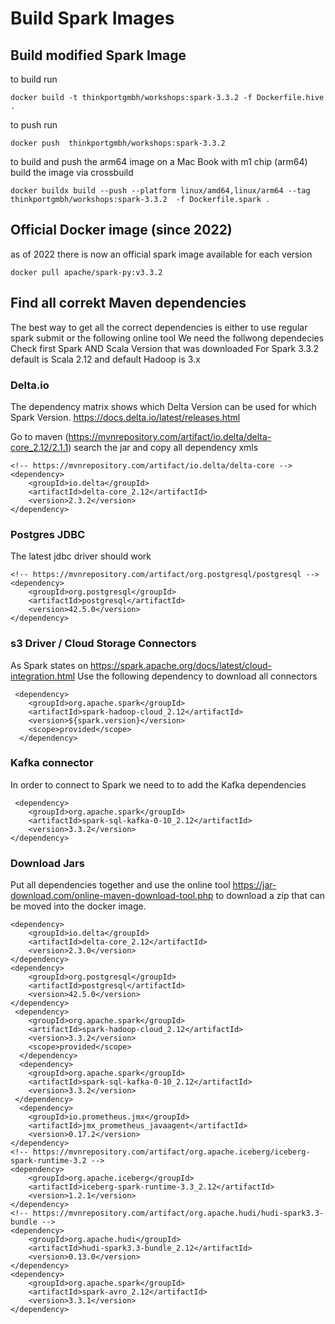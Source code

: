 # Build Spark Images

## Build modified Spark Image

to build run

```
docker build -t thinkportgmbh/workshops:spark-3.3.2 -f Dockerfile.hive .
```

to push run

```
docker push  thinkportgmbh/workshops:spark-3.3.2
```

to build and push the arm64 image on a Mac Book with m1 chip (arm64) build the image via crossbuild

```
docker buildx build --push --platform linux/amd64,linux/arm64 --tag thinkportgmbh/workshops:spark-3.3.2  -f Dockerfile.spark .
```

## Official Docker image (since 2022)

as of 2022 there is now an official spark image available for each version

```
docker pull apache/spark-py:v3.3.2

```

## Find all correkt Maven dependencies

The best way to get all the correct dependencies is either to use regular spark submit or the following online tool
We need the follwong dependecies
Check first Spark AND Scala Version that was downloaded
For Spark 3.3.2 default is Scala 2.12 and default Hadoop is 3.x

### Delta.io

The dependency matrix shows which Delta Version can be used for which Spark Version.
https://docs.delta.io/latest/releases.html

Go to maven (https://mvnrepository.com/artifact/io.delta/delta-core_2.12/2.1.1) search the jar and copy all dependency xmls

```
<!-- https://mvnrepository.com/artifact/io.delta/delta-core -->
<dependency>
    <groupId>io.delta</groupId>
    <artifactId>delta-core_2.12</artifactId>
    <version>2.3.2</version>
</dependency>

```

### Postgres JDBC

The latest jdbc driver should work

```
<!-- https://mvnrepository.com/artifact/org.postgresql/postgresql -->
<dependency>
    <groupId>org.postgresql</groupId>
    <artifactId>postgresql</artifactId>
    <version>42.5.0</version>
</dependency>
```

### s3 Driver / Cloud Storage Connectors

As Spark states on https://spark.apache.org/docs/latest/cloud-integration.html
Use the following dependency to download all
connectors

```
 <dependency>
    <groupId>org.apache.spark</groupId>
    <artifactId>spark-hadoop-cloud_2.12</artifactId>
    <version>${spark.version}</version>
    <scope>provided</scope>
  </dependency>
```

### Kafka connector

In order to connect to Spark we need to to add the Kafka dependencies

```
 <dependency>
    <groupId>org.apache.spark</groupId>
    <artifactId>spark-sql-kafka-0-10_2.12</artifactId>
    <version>3.3.2</version>
</dependency>
```

### Download Jars

Put all dependencies together and use the online tool https://jar-download.com/online-maven-download-tool.php
to download a zip that can be moved into the docker image.

```
<dependency>
    <groupId>io.delta</groupId>
    <artifactId>delta-core_2.12</artifactId>
    <version>2.3.0</version>
</dependency>
<dependency>
    <groupId>org.postgresql</groupId>
    <artifactId>postgresql</artifactId>
    <version>42.5.0</version>
</dependency>
 <dependency>
    <groupId>org.apache.spark</groupId>
    <artifactId>spark-hadoop-cloud_2.12</artifactId>
    <version>3.3.2</version>
    <scope>provided</scope>
  </dependency>
  <dependency>
    <groupId>org.apache.spark</groupId>
    <artifactId>spark-sql-kafka-0-10_2.12</artifactId>
    <version>3.3.2</version>
 </dependency>
  <dependency>
    <groupId>io.prometheus.jmx</groupId>
    <artifactId>jmx_prometheus_javaagent</artifactId>
    <version>0.17.2</version>
</dependency>
<!-- https://mvnrepository.com/artifact/org.apache.iceberg/iceberg-spark-runtime-3.2 -->
<dependency>
    <groupId>org.apache.iceberg</groupId>
    <artifactId>iceberg-spark-runtime-3.3_2.12</artifactId>
    <version>1.2.1</version>
</dependency>
<!-- https://mvnrepository.com/artifact/org.apache.hudi/hudi-spark3.3-bundle -->
<dependency>
    <groupId>org.apache.hudi</groupId>
    <artifactId>hudi-spark3.3-bundle_2.12</artifactId>
    <version>0.13.0</version>
</dependency>
<dependency>
    <groupId>org.apache.spark</groupId>
    <artifactId>spark-avro_2.12</artifactId>
    <version>3.3.1</version>
</dependency>
```
